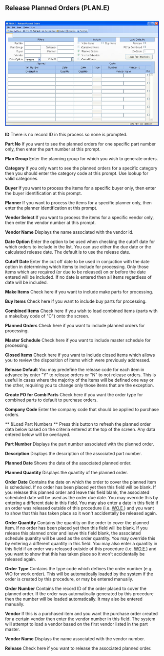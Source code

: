 ##  Release Planned Orders (PLAN.E)

<PageHeader />

##

![](./PLAN-E-1.jpg)

**ID** There is no record ID in this process so none is prompted.  
  
**Part No** If you want to see the planned orders for one specific part number
only, then enter the part number at this prompt.  
  
**Plan Group** Enter the planning group for which you wish to generate orders.  
  
**Category** If you only want to see the planned orders for a specific
category then you should enter the category code at this prompt. Use lookup
for valid categories.  
  
**Buyer** If you want to process the items for a specific buyer only, then
enter the buyer identification at this prompt.  
  
**Planner** If you want to process the items for a specific planner only, then
enter the planner identification at this prompt.  
  
**Vendor Select** If you want to process the items for a specific vendor only,
then enter the vendor number at this prompt.  
  
**Vendor Name** Displays the name associated with the vendor id.  
  
**Date Option** Enter the option to be used when checking the cutoff date for
which orders to include in the list. You can use either the due date or the
calculated release date. The default is to use the release date.  
  
**Cutoff Date** Enter the cut off date to be used in conjuction with the date
option in determining which items to include for processing. Only those items
which are required (or due to be released) on or before the date entered will
be included. If no date is entered then all items regardless of date will be
included.  
  
**Make Items** Check here if you want to include make parts for processing.  
  
**Buy Items** Check here if you want to include buy parts for processing.  
  
**Combined Items** Check here if you wish to load combined items (parts with a
make/buy code of "C") onto the screen.  
  
**Planned Orders** Check here if you want to include planned orders for
processing.  
  
**Master Schedule** Check here if you want to include master schedule for
processing.  
  
**Closed Items** Check here if you want to include closed items which allows
you to review the disposition of items which were previously addressed.  
  
**Release Default** You may predefine the release code for each item in
advance by enter "Y" to release orders or "N" to not release orders. This is
useful in cases where the majority of the items will be defined one way or the
other, requiring you to change only those items that are the exception.  
  
**Create PO for Comb Parts** Check here if you want the order type for
combined parts to default to purchase orders.  
  
**Company Code** Enter the company code that should be applied to purchase
orders.  
  
** &Load Part Numbers ** Press this button to refresh the planned order data
below based on the criteria entered at the top of the screen. Any data entered
below will be overlayed.  
  
**Part Number** Displays the part number associated with the planned order.  
  
**Description** Displays the description of the associated part number.  
  
**Planned Date** Shows the date of the associated planned order.  
  
**Planned Quantity** Displays the quantity of the planned order.  
  
**Order Date** Contains the date on which the order to cover the planned item is scheduled. If no order has been placed yet then this field will be blank. If you release this planned order and leave this field blank, the associated scheduled date will be used as the order due date. You may override this by entering a different date in this field. You may also enter a date in this field if an order was released outside of this procedure (i.e. [ WO.E ](../../../../PRO-OVERVIEW/PRO-ENTRY/WO-E/README.md) ) and you want to show that this has taken place so it won't accidentally be released again.   
  
**Order Quantity** Contains the quantity on the order to cover the planned item. If no order has been placed yet then this field will be blank. If you release this planned order and leave this field blank, the associated schedule quantity will be used as the order quantity. You may override this by entering a different quantity in this field. You may also enter a quantity in this field if an order was released outside of this procedure (i.e. [ WO.E ](../../../../PRO-OVERVIEW/PRO-ENTRY/WO-E/README.md) ) and you want to show that this has taken place so it won't accidentally be released again.   
  
**Order Type** Contains the type code which defines the order number (e.g. WO
for work order). This will be automatically loaded by the system if the order
is created by this procedure, or may be entered manually.  
  
**Order Number** Contains the record ID of the order placed to cover the
planned order. If the order was automatically generated by this procedure then
the number will be loaded automatically. It may also be entered manually.  
  
**Vendor** If this is a purchased item and you want the purchase order created
for a certain vendor then enter the vendor number in this field. The system
will attempt to load a vendor based on the first vendor listed in the part
master.  
  
**Vendor Name** Displays the name associated with the vendor number.  
  
**Release** Check here if you want to release the associated planned order.  
  
  
<badge text= "Version 8.10.57" vertical="middle" />

<PageFooter />
